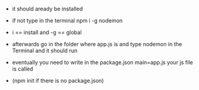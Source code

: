 - it should aready be installed 
- if not type in the terminal npm i -g nodemon 
- i == install and -g == global

- afterwards go in the folder where app.js is and type nodemon in the Terminal and it should run
- eventually you need to write in the package.json main=app.js your js file is called

- (npm init if there is no package.json)